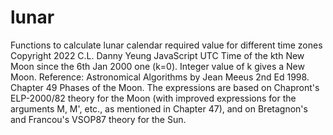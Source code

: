# lunar
Functions to calculate lunar calendar required value for different time zones
Copyright 2022 C.L. Danny Yeung
JavaScript UTC Time of the kth New Moon since the 6th Jan 2000 one (k=0). Integer value of k gives a New Moon.
Reference: Astronomical Algorithms by Jean Meeus 2nd Ed 1998. Chapter 49 Phases of the Moon.
The expressions are based on Chapront's ELP-2000/82 theory for the Moon (with improved expressions for the arguments M, M', etc., as mentioned in Chapter 47), 
and on Bretagnon's and Francou's VSOP87 theory for the Sun.
